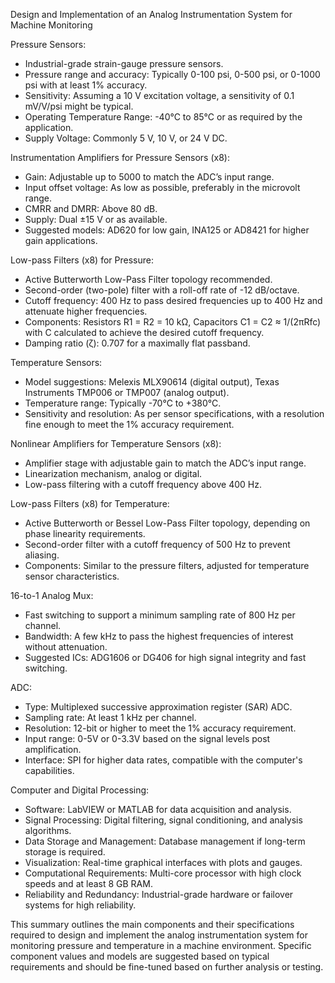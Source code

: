 Design and Implementation of an Analog Instrumentation System for Machine Monitoring

Pressure Sensors:
- Industrial-grade strain-gauge pressure sensors.
- Pressure range and accuracy: Typically 0-100 psi, 0-500 psi, or 0-1000 psi with at least 1% accuracy.
- Sensitivity: Assuming a 10 V excitation voltage, a sensitivity of 0.1 mV/V/psi might be typical.
- Operating Temperature Range: -40°C to 85°C or as required by the application.
- Supply Voltage: Commonly 5 V, 10 V, or 24 V DC.

Instrumentation Amplifiers for Pressure Sensors (x8):
- Gain: Adjustable up to 5000 to match the ADC’s input range.
- Input offset voltage: As low as possible, preferably in the microvolt range.
- CMRR and DMRR: Above 80 dB.
- Supply: Dual ±15 V or as available.
- Suggested models: AD620 for low gain, INA125 or AD8421 for higher gain applications.

Low-pass Filters (x8) for Pressure:
- Active Butterworth Low-Pass Filter topology recommended.
- Second-order (two-pole) filter with a roll-off rate of -12 dB/octave.
- Cutoff frequency: 400 Hz to pass desired frequencies up to 400 Hz and attenuate higher frequencies.
- Components: Resistors R1 = R2 = 10 kΩ, Capacitors C1 = C2 ≈ 1/(2πRfc) with C calculated to achieve the desired cutoff frequency.
- Damping ratio (ζ): 0.707 for a maximally flat passband.

Temperature Sensors:
- Model suggestions: Melexis MLX90614 (digital output), Texas Instruments TMP006 or TMP007 (analog output).
- Temperature range: Typically -70°C to +380°C.
- Sensitivity and resolution: As per sensor specifications, with a resolution fine enough to meet the 1% accuracy requirement.

Nonlinear Amplifiers for Temperature Sensors (x8):
- Amplifier stage with adjustable gain to match the ADC’s input range.
- Linearization mechanism, analog or digital.
- Low-pass filtering with a cutoff frequency above 400 Hz.

Low-pass Filters (x8) for Temperature:
- Active Butterworth or Bessel Low-Pass Filter topology, depending on phase linearity requirements.
- Second-order filter with a cutoff frequency of 500 Hz to prevent aliasing.
- Components: Similar to the pressure filters, adjusted for temperature sensor characteristics.

16-to-1 Analog Mux:
- Fast switching to support a minimum sampling rate of 800 Hz per channel.
- Bandwidth: A few kHz to pass the highest frequencies of interest without attenuation.
- Suggested ICs: ADG1606 or DG406 for high signal integrity and fast switching.

ADC:
- Type: Multiplexed successive approximation register (SAR) ADC.
- Sampling rate: At least 1 kHz per channel.
- Resolution: 12-bit or higher to meet the 1% accuracy requirement.
- Input range: 0-5V or 0-3.3V based on the signal levels post amplification.
- Interface: SPI for higher data rates, compatible with the computer's capabilities.

Computer and Digital Processing:
- Software: LabVIEW or MATLAB for data acquisition and analysis.
- Signal Processing: Digital filtering, signal conditioning, and analysis algorithms.
- Data Storage and Management: Database management if long-term storage is required.
- Visualization: Real-time graphical interfaces with plots and gauges.
- Computational Requirements: Multi-core processor with high clock speeds and at least 8 GB RAM.
- Reliability and Redundancy: Industrial-grade hardware or failover systems for high reliability.

This summary outlines the main components and their specifications required to design and implement the analog instrumentation system for monitoring pressure and temperature in a machine environment. Specific component values and models are suggested based on typical requirements and should be fine-tuned based on further analysis or testing.